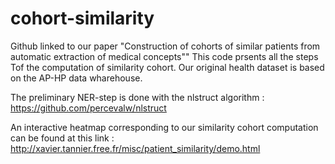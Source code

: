 # cohort-similarity
Github linked to our paper "Construction of cohorts of similar patients from automatic extraction of medical concepts""
This code prsents all the steps Tof the computation of similarity cohort. 
Our original health dataset is based on the AP-HP data wharehouse.

The preliminary NER-step is done with the nlstruct algorithm : https://github.com/percevalw/nlstruct

An interactive heatmap corresponding to our similarity cohort computation can be found at this link : http://xavier.tannier.free.fr/misc/patient_similarity/demo.html

